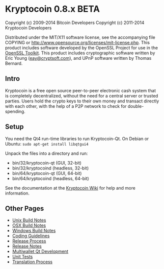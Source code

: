 Kryptocoin 0.8.x BETA
====================

Copyright (c) 2009-2014 Bitcoin Developers
Copyright (c) 2011-2014 Kryptocoin Developers

Distributed under the MIT/X11 software license, see the accompanying
file COPYING or http://www.opensource.org/licenses/mit-license.php.
This product includes software developed by the OpenSSL Project for use in the [OpenSSL Toolkit](http://www.openssl.org/). This product includes
cryptographic software written by Eric Young ([eay@cryptsoft.com](mailto:eay@cryptsoft.com)), and UPnP software written by Thomas Bernard.


Intro
---------------------
Kryptocoin is a free open source peer-to-peer electronic cash system that is
completely decentralized, without the need for a central server or trusted
parties.  Users hold the crypto keys to their own money and transact directly
with each other, with the help of a P2P network to check for double-spending.


Setup
---------------------
You need the Qt4 run-time libraries to run Kryptocoin-Qt. On Debian or Ubuntu:
	`sudo apt-get install libqtgui4`

Unpack the files into a directory and run:

- bin/32/kryptocoin-qt (GUI, 32-bit)
- bin/32/kryptocoind (headless, 32-bit)
- bin/64/kryptocoin-qt (GUI, 64-bit)
- bin/64/kryptocoind (headless, 64-bit)

See the documentation at the [Kryptocoin Wiki](http://kryptocoin.info)
for help and more information.


Other Pages
---------------------
- [Unix Build Notes](build-unix.md)
- [OSX Build Notes](build-osx.md)
- [Windows Build Notes](build-msw.md)
- [Coding Guidelines](coding.md)
- [Release Process](release-process.md)
- [Release Notes](release-notes.md)
- [Multiwallet Qt Development](multiwallet-qt.md)
- [Unit Tests](unit-tests.md)
- [Translation Process](translation_process.md)
